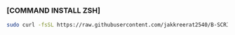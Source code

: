 ### [COMMAND INSTALL ZSH]
```bash
sudo curl -fsSL https://raw.githubusercontent.com/jakkreerat2540/B-SCRIPTS/main/zsh.sh | bash
```